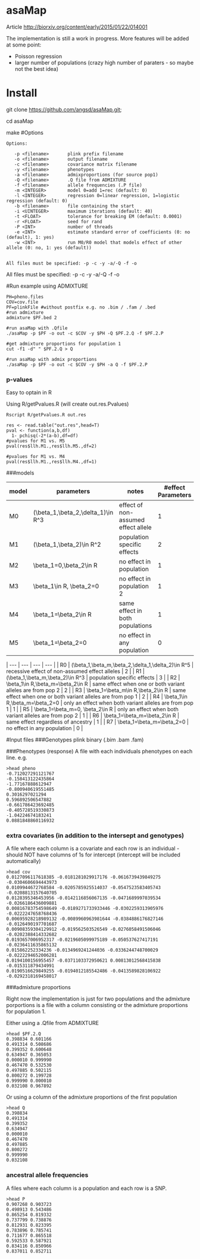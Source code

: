 # asaMap

Article
http://biorxiv.org/content/early/2015/01/22/014001

The implementation is still a work in progress. More features will be added at some point:
- Poisson regression
- larger number of populations (crazy high number of paraters - so maybe not the best idea) 

# Install
git clone https://github.com/angsd/asaMap.git;

cd asaMap

make
#Options
```
Options:

   -p <filename>       plink prefix filename
   -o <filename>       output filename
   -c <filename>       covariance matrix filename
   -y <filename>       phenotypes
   -a <filename>       admixproportions (for source pop1)
   -Q <filename>       .Q file from ADMIXTURE
   -f <filename>       allele frequencies (.P file)
   -m <INTEGER>        model 0=add 1=rec (default: 0)
   -l <INTEGER>        regression 0=linear regression, 1=logistic regression (default: 0)
   -b <filename>       file containing the start
   -i <UINTEGER>       maximum iterations (default: 40)
   -t <FLOAT>          tolerance for breaking EM (default: 0.0001)
   -r <FLOAT>          seed for rand
   -P <INT>            number of threads
   -e <INT>            estimate standard error of coefficients (0: no (default), 1: yes)
   -w <INT>            run M0/R0 model that models effect of other allele (0: no, 1: yes (default))


All files must be specified: -p -c -y -a/-Q -f -o
```
All files must be specified: -p -c -y -a/-Q -f -o

#Run example using ADMIXTURE 

```
PH=pheno.files
COV=cov.file
PF=plinkFile #without postfix e.g. no .bim / .fam / .bed
#run admixture
admixture $PF.bed 2

#run asaMap with .Qfile
./asaMap -p $PF -o out -c $COV -y $PH -Q $PF.2.Q -f $PF.2.P

#get admixture proportions for population 1
cut -f1 -d" " $PF.2.Q > Q

#run asaMap with admix proportions
./asaMap -p $PF -o out -c $COV -y $PH -a Q -f $PF.2.P
```

### p-values
Easy to optain in R

Using R/getPvalues.R (will create out.res.Pvalues)
```
Rscript R/getPvalues.R out.res
```

```
res <- read.table("out.res",head=T)
pval <- function(a,b,df)
  1- pchisq(-2*(a-b),df=df)
#pvalues for M1 vs. M5
pval(res$llh.M1.,res$llh.M5.,df=2)

#pvalues for M1 vs. M4
pval(res$llh.M1.,res$llh.M4.,df=1)
```

###models

| model | parameters | notes | #effect Parameters |
| --- | --- | --- | --- |
| M0 | (\beta_1,\beta_2,\delta_1)\in R^3 | effect of non-assumed effect allele | 1 |
| M1 | (\beta_1,\beta_2)\in R^2  | population specific effects | 2 |
| M2 | \beta_1=0,\beta_2\in R | no effect in population  | 1 | 
| M3 | \beta_1\in R, \beta_2=0 | no effect in population 2 | 1 |
| M4 | \beta_1=\beta_2\in R | same effect in both populations | 1 |
| M5 | \beta_1=\beta_2=0 | no effect in any population | 0 |

| --- | --- | --- | --- |
| R0 | (\beta_1,\beta_m,\beta_2,\delta_1,\delta_2)\in R^5 | recessive effect of non-assumed effect alleles | 2 |
| R1 | (\beta_1,\beta_m,\beta_2)\in R^3 | population specific effects | 3 |
| R2 | \beta_1\in R,\beta_m=\beta_2\in R | same effect when one or both variant alleles are from pop 2 | 2 | 
| R3 | \beta_1=\beta_m\in R,\beta_2\in R | same effect when one or both variant alleles are from pop 1 | 2 |
| R4 | \beta_1\in R,\beta_m=\beta_2=0 | only an effect when both variant alleles are from pop 1 | 1 |
| R5 | \beta_1=\beta_m=0, \beta_2\in R | only an effect when both variant alleles are from pop 2 | 1 |
| R6 | \beta_1=\beta_m=\beta_2\in R | same effect regardless of ancestry | 1 |
| R7 | \beta_1=\beta_m=\beta_2=0 | no effect in any population | 0 |


#Input files
###Genotypes
plink binary (.bim .bam .fam)

###Phenotypes (response)
A file with each individuals phenotypes on each line. e.g. 
```
>head pheno 
-0.712027291121767
-0.158413122435864
-1.77167888612947
-0.800940619551485
0.3016297021294
0.596892506547882
-0.661786423692485
-0.405728519330873
-1.04224674183241
0.0881848860116932
```
### extra covariates (in addition to the intersept and genotypes)
A file where each column is a covariate and each row is an individual - should NOT have columns of 1s for intercept (intercept will be included automatically)
```
>head cov
0.0127096117618385 -0.0181281029917176 -0.0616739439849275 -0.0304606694443973
0.0109944672768584 -0.0205785925514037 -0.0547523583405743 -0.0208813157640705
0.0128395346453956 -0.0142116856067135 -0.0471689997039534 -0.0266186436009881
0.00816783754598649 -0.0189271733933446 -0.0302259313905976 -0.0222247658768436
0.00695928218989132 -0.0089960963981644 -0.0384886176827146 -0.0126490197701687
0.00908359304129912 -0.019562503526549 -0.0276058491506046 -0.0202388414332682
0.0193657006952317 -0.0219605099975189 -0.050537627417191 -0.0236411635865132
0.015862252334236 -0.0134969241244036 -0.0336244748700029 -0.0222294652006281
0.0194100156955457 -0.0371103372950621 0.00813012568415838 -0.015311879434991
0.0190516629849255 -0.0194012185542486 -0.0413589828106922 -0.0292318169458017
```
###admixture proportions


Right now the implementation is just for two populations and the admixture porportions is a file with a column consisting or the admixture proportions for population 1.

Either using a .Qfile from ADMIXTURE

```
>head $PF.2.Q
0.398834 0.601166
0.491314 0.508686
0.399352 0.600648
0.634947 0.365053
0.000010 0.999990
0.467470 0.532530
0.497885 0.502115
0.800272 0.199728
0.999990 0.000010
0.032108 0.967892
```

Or using a column of the admixture proportions of the first population
```
>head Q
0.398834
0.491314
0.399352
0.634947
0.000010
0.467470
0.497885
0.800272
0.999990
0.032108
```

### ancestral allele frequencies
A files where each column is a population and each row is a SNP. 
```
>head P
0.907268 0.903723
0.498913 0.543486
0.865254 0.819332
0.737799 0.738876
0.812931 0.823395
0.783896 0.785741
0.711677 0.865518
0.592533 0.587921
0.834116 0.850966
0.837011 0.852711
```
